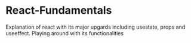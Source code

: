 # React-Fundamentals
Explanation of react with its major upgards including usestate, props and useeffect. 
Playing around with its functionalities 
